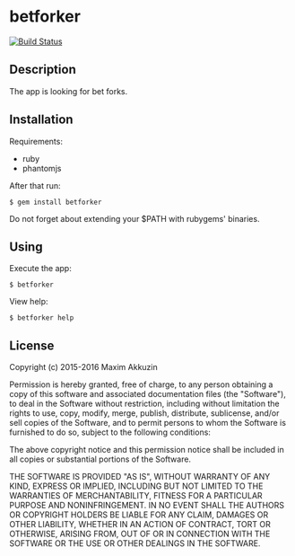 # betforker

[![Build Status](https://travis-ci.org/akkmaxon/betforker.svg?branch=master)](https://travis-ci.org/akkmaxon/betforker)

## Description

The app is looking for bet forks.

## Installation

Requirements:

- ruby
- phantomjs

After that run:

    $ gem install betforker

Do not forget about extending your $PATH with rubygems' binaries.

## Using

Execute the app:

    $ betforker

View help:

    $ betforker help

## License

Copyright (c) 2015-2016 Maxim Akkuzin

Permission is hereby granted, free of charge, to any person obtaining
a copy of this software and associated documentation files (the
"Software"), to deal in the Software without restriction, including
without limitation the rights to use, copy, modify, merge, publish,
distribute, sublicense, and/or sell copies of the Software, and to
permit persons to whom the Software is furnished to do so, subject to
the following conditions:

The above copyright notice and this permission notice shall be
included in all copies or substantial portions of the Software.

THE SOFTWARE IS PROVIDED "AS IS", WITHOUT WARRANTY OF ANY KIND,
EXPRESS OR IMPLIED, INCLUDING BUT NOT LIMITED TO THE WARRANTIES OF
MERCHANTABILITY, FITNESS FOR A PARTICULAR PURPOSE AND
NONINFRINGEMENT. IN NO EVENT SHALL THE AUTHORS OR COPYRIGHT HOLDERS BE
LIABLE FOR ANY CLAIM, DAMAGES OR OTHER LIABILITY, WHETHER IN AN ACTION
OF CONTRACT, TORT OR OTHERWISE, ARISING FROM, OUT OF OR IN CONNECTION
WITH THE SOFTWARE OR THE USE OR OTHER DEALINGS IN THE SOFTWARE.
